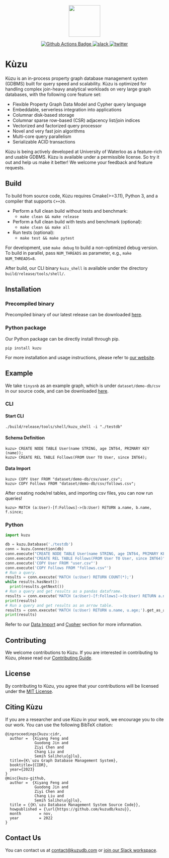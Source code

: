 <div align="center">
  <img src="https://kuzudb.com/img/kuzu-logo.png" height="100">
</div>

<p align="center">
  <a href="https://github.com/kuzudb/kuzu/actions">
    <img src="https://github.com/kuzudb/kuzu/actions/workflows/ci-workflow.yml/badge.svg?branch=master" alt="Github Actions Badge">
  </a>
  <a href="https://join.slack.com/t/kuzudb/shared_invite/zt-1qgxnn8ed-9LL7rfKozijOtvw5HyWDlQ">
    <img src="https://img.shields.io/badge/Slack-chat%20with%20us-informational?logo=slack" alt="slack" />
  </a>
  <a href="https://twitter.com/kuzudb">
    <img src="https://img.shields.io/badge/follow-@kuzudb-1DA1F2?logo=twitter" alt="twitter">
  </a>
</p>

# Kùzu
Kùzu is an in-process property graph database management system (GDBMS) built for query speed and scalability. Kùzu is optimized for handling complex join-heavy analytical workloads on very large graph databases, with the following core feature set:

- Flexible Property Graph Data Model and Cypher query language
- Embeddable, serverless integration into applications 
- Columnar disk-based storage
- Columnar sparse row-based (CSR) adjacency list/join indices
- Vectorized and factorized query processor
- Novel and very fast join algorithms
- Multi-core query parallelism
- Serializable ACID transactions

Kùzu is being actively developed at University of Waterloo as a feature-rich and usable GDBMS. Kùzu is available under a permissible license. So try it out and help us make it better! We welcome your feedback and feature requests.

## Build
To build from source code, Kùzu requires Cmake(>=3.11), Python 3, and a compiler that supports `C++20`.
- Perform a full clean build without tests and benchmark:
  - `make clean && make release`
- Perform a full clean build with tests and benchmark (optional):
  - `make clean && make all`
- Run tests (optional):
  - `make test && make pytest`

For development, use `make debug` to build a non-optimized debug version.
To build in parallel, pass `NUM_THREADS` as parameter, e.g., `make NUM_THREADS=8`.

After build, our CLI binary `kuzu_shell` is available under the directory `build/release/tools/shell/`.

## Installation
### Precompiled binary
Precompiled binary of our latest release can be downloaded [here](https://github.com/kuzudb/kuzu/releases/tag/0.0.1).  
### Python package
Our Python package can be directly install through pip.
```
pip install kuzu
```


For more installation and usage instructions, please refer to [our website](https://kuzudb.com/).

## Example
We take `tinysnb` as an example graph, which is under `dataset/demo-db/csv` in our source code, and can be downloaded [here](https://github.com/kuzudb/kuzu/tree/master/dataset/demo-db/csv).

### CLI
#### Start CLI
```
./build/release/tools/shell/kuzu_shell -i "./testdb"
```
#### Schema Definition
```cypher
kuzu> CREATE NODE TABLE User(name STRING, age INT64, PRIMARY KEY (name));
kuzu> CREATE REL TABLE Follows(FROM User TO User, since INT64);
```

#### Data Import
```cypher
kuzu> COPY User FROM "dataset/demo-db/csv/user.csv";
kuzu> COPY Follows FROM "dataset/demo-db/csv/follows.csv";
```

After creating node/rel tables, and importing csv files, you can now run queries!
```cypher
kuzu> MATCH (a:User)-[f:Follows]->(b:User) RETURN a.name, b.name, f.since;
```

### Python
```python
import kuzu

db = kuzu.Database('./testdb')
conn = kuzu.Connection(db)
conn.execute("CREATE NODE TABLE User(name STRING, age INT64, PRIMARY KEY (name))")
conn.execute("CREATE REL TABLE Follows(FROM User TO User, since INT64)")
conn.execute('COPY User FROM "user.csv"')
conn.execute('COPY Follows FROM "follows.csv"')
# Run a query.
results = conn.execute('MATCH (u:User) RETURN COUNT(*);')
while results.hasNext():
  print(results.getNext())
# Run a query and get results as a pandas dataframe.
results = conn.execute('MATCH (a:User)-[f:Follows]->(b:User) RETURN a.name, f.since, b.name;').getAsDF()
print(results)
# Run a query and get results as an arrow table.
results = conn.execute('MATCH (u:User) RETURN u.name, u.age;').get_as_arrow(chunk_size=100)
print(results)
```

Refer to our [Data Import](https://kuzudb.com/docs/data-import) and [Cypher](https://kuzudb.com/docs/cypher) section for more information.

## Contributing
We welcome contributions to Kùzu. If you are interested in contributing to Kùzu, please read our [Contributing Guide](CONTRIBUTING.md).

## License
By contributing to Kùzu, you agree that your contributions will be licensed under the [MIT License](LICENSE).

## Citing Kùzu
If you are a researcher and use Kùzu in your work, we encourage you to cite our work.
You can use the following BibTeX citation:
```
@inproceedings{kuzu:cidr,
  author =  {Xiyang Feng and
             Guodong Jin and
             Ziyi Chen and
             Chang Liu and
             Semih Saliho\u{g}lu},
  title={K\`uzu Graph Database Management System},
  booktitle={CIDR},
  year={2023}
}
@misc{kuzu-github,
  author =  {Xiyang Feng and
             Guodong Jin and
             Ziyi Chen and
             Chang Liu and
             Semih Saliho\u{g}lu},
  title = {{K\`uzu Database Management System Source Code}},
  howpublished = {\url{https://github.com/kuzudb/kuzu}},
  month        = nov,
  year         = 2022
}
```

## Contact Us
You can contact us at [contact@kuzudb.com](mailto:contact@kuzudb.com) or [join our Slack workspace](https://join.slack.com/t/kuzudb/shared_invite/zt-1n67h736q-E3AFGSI4w~ljlFMYr3_Sjg).
